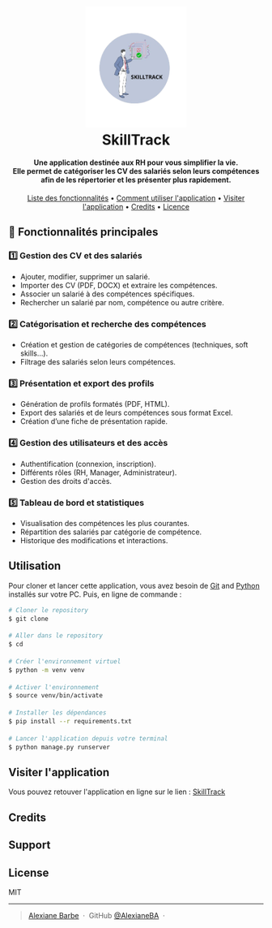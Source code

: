 <h1 align="center">
  <br>
  <a href=""><img src="img/SKILLTRACK_logo.png" alt="SkillTrack" width="200"></a>
  <br>
  SkillTrack
  <br>
</h1>

<h4 align="center">Une application destinée aux RH pour vous simplifier la vie.<br>
Elle permet de catégoriser les CV des salariés selon leurs compétences afin de les répertorier et les présenter plus rapidement.</h4>

<!--<p align="center">
  <a href="https://badge.fury.io/js/electron-markdownify">
    <img src="https://badge.fury.io/js/electron-markdownify.svg"
         alt="Gitter">
  </a>
  <a href="https://gitter.im/amitmerchant1990/electron-markdownify"><img src="https://badges.gitter.im/amitmerchant1990/electron-markdownify.svg"></a>
  <a href="https://saythanks.io/to/bullredeyes@gmail.com">
      <img src="https://img.shields.io/badge/SayThanks.io-%E2%98%BC-1EAEDB.svg">
  </a>
  <a href="https://www.paypal.me/AmitMerchant">
    <img src="https://img.shields.io/badge/$-donate-ff69b4.svg?maxAge=2592000&amp;style=flat">
  </a>
</p> -->

<p align="center">
  <a href="#fonctionnalités-principales">Liste des fonctionnalités</a> •
  <a href="#utilisation">Comment utiliser l'application</a> •
  <a href="#visiter-l'application">Visiter l'application</a> •
  <a href="#credits">Credits</a> •
  <a href="#license">Licence</a>
</p>

<!-- [screenshot](https://raw.githubusercontent.com/amitmerchant1990/electron-markdownify/master/app/img/markdownify.gif) -->

## 📌 Fonctionnalités principales  

### 1️⃣ Gestion des CV et des salariés  
- Ajouter, modifier, supprimer un salarié.  
- Importer des CV (PDF, DOCX) et extraire les compétences.  
- Associer un salarié à des compétences spécifiques.  
- Rechercher un salarié par nom, compétence ou autre critère.  

### 2️⃣ Catégorisation et recherche des compétences  
- Création et gestion de catégories de compétences (techniques, soft skills…).  
- Filtrage des salariés selon leurs compétences.  

### 3️⃣ Présentation et export des profils  
- Génération de profils formatés (PDF, HTML).  
- Export des salariés et de leurs compétences sous format Excel.  
- Création d’une fiche de présentation rapide.  

### 4️⃣ Gestion des utilisateurs et des accès  
- Authentification (connexion, inscription).  
- Différents rôles (RH, Manager, Administrateur).  
- Gestion des droits d'accès.  

### 5️⃣ Tableau de bord et statistiques  
- Visualisation des compétences les plus courantes.  
- Répartition des salariés par catégorie de compétence.  
- Historique des modifications et interactions. 

## Utilisation 

Pour cloner et lancer cette application, vous avez besoin de 
[Git](https://git-scm.com) and [Python](https://www.python.org/downloads/) installés sur votre PC. Puis, en ligne de commande :

```bash
# Cloner le repository
$ git clone 

# Aller dans le repository
$ cd 

# Créer l'environnement virtuel
$ python -m venv venv

# Activer l'environnement 
$ source venv/bin/activate

# Installer les dépendances 
$ pip install --r requirements.txt

# Lancer l'application depuis votre terminal 
$ python manage.py runserver
```
## Visiter l'application
Vous pouvez retouver l'application en ligne sur le lien : [SkillTrack](https://git-scm.com)


## Credits


## Support


## License

MIT

---

> [Alexiane Barbe](https://alexianeba.github.io/portfolio/) &nbsp;&middot;&nbsp;
> GitHub [@AlexianeBA](https://github.com/AlexianeBA) &nbsp;&middot;&nbsp;
